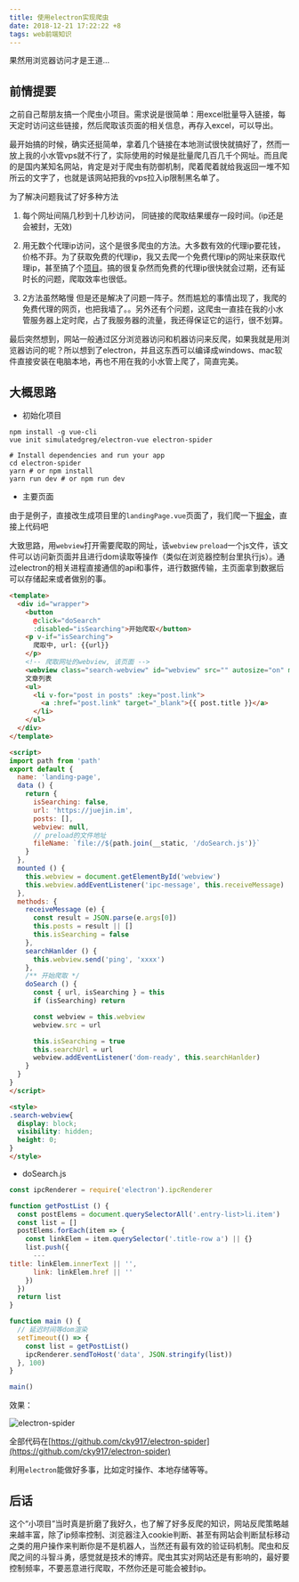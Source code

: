 ```yaml
---
title: 使用electron实现爬虫
date: 2018-12-21 17:22:22 +8
tags: web前端知识
---
```


果然用浏览器访问才是王道...
<!-- more -->

## 前情提要

之前自己帮朋友搞一个爬虫小项目。需求说是很简单：用excel批量导入链接，每天定时访问这些链接，然后爬取该页面的相关信息，再存入excel，可以导出。

最开始搞的时候，确实还挺简单，拿着几个链接在本地测试很快就搞好了，然而一放上我的小水管vps就不行了，实际使用的时候是批量爬几百几千个网址。而且爬的是国内某知名网站，肯定是对于爬虫有防御机制，爬着爬着就给我返回一堆不知所云的文字了，也就是该网站把我的vps拉入ip限制黑名单了。

为了解决问题我试了好多种方法

1. 每个网址间隔几秒到十几秒访问， 同链接的爬取结果缓存一段时间。(ip还是会被封，无效)

2. 用无数个代理ip访问，这个是很多爬虫的方法。大多数有效的代理ip要花钱，价格不菲。为了获取免费的代理ip，我又去爬一个免费代理ip的网址来获取代理ip，甚至搞了个[项目](https://github.com/cky917/ipProxyRequest)。搞的很复杂然而免费的代理ip很快就会过期，还有延时长的问题，爬取效率也很低。

3. 2方法虽然略慢 但是还是解决了问题一阵子。然而尴尬的事情出现了，我爬的免费代理的网页，也把我墙了。。另外还有个问题，这爬虫一直挂在我的小水管服务器上定时爬，占了我服务器的流量，我还得保证它的运行，很不划算。

最后突然想到，网站一般通过区分浏览器访问和机器访问来反爬，如果我就是用浏览器访问的呢？所以想到了electron，并且这东西可以编译成windows、mac软件直接安装在电脑本地，再也不用在我的小水管上爬了，简直完美。

## 大概思路

- 初始化项目

```shell
npm install -g vue-cli
vue init simulatedgreg/electron-vue electron-spider

# Install dependencies and run your app
cd electron-spider
yarn # or npm install
yarn run dev # or npm run dev
```

- 主要页面

由于是例子，直接改生成项目里的`landingPage.vue`页面了，我们爬一下[掘金](https://juejin.im)，直接上代码吧

大致思路，用`webview`打开需要爬取的网址，该`webview` `preload`一个js文件，该文件可以访问新页面并且进行dom读取等操作（类似在浏览器控制台里执行js）。通过electron的相关进程直接通信的api和事件，进行数据传输，主页面拿到数据后可以存储起来或者做别的事。

```html
<template>
  <div id="wrapper">
    <button
      @click="doSearch"
      :disabled="isSearching">开始爬取</button>
    <p v-if="isSearching">
      爬取中, url: {{url}}
    </p>
    <!-- 爬取网址的webview, 该页面 -->
    <webview class="search-webview" id="webview" src="" autosize="on" minwidth="1" minheight="1" :preload="fileName"></webview>
    文章列表
    <ul>
      <li v-for="post in posts" :key="post.link">
        <a :href="post.link" target="_blank">{{ post.title }}</a>
      </li>
    </ul>
  </div>
</template>

<script>
import path from 'path'
export default {
  name: 'landing-page',
  data () {
    return {
      isSearching: false,
      url: 'https://juejin.im',
      posts: [],
      webview: null,
      // preload的文件地址
      fileName: `file://${path.join(__static, '/doSearch.js')}`
    }
  },
  mounted () {
    this.webview = document.getElementById('webview')
    this.webview.addEventListener('ipc-message', this.receiveMessage)
  },
  methods: {
    receiveMessage (e) {
      const result = JSON.parse(e.args[0])
      this.posts = result || []
      this.isSearching = false
    },
    searchHanlder () {
      this.webview.send('ping', 'xxxx')
    },
    /** 开始爬取 */
    doSearch () {
      const { url, isSearching } = this
      if (isSearching) return

      const webview = this.webview
      webview.src = url

      this.isSearching = true
      this.searchUrl = url
      webview.addEventListener('dom-ready', this.searchHanlder)
    }
  }
}
</script>

<style>
.search-webview{
  display: block;
  visibility: hidden;
  height: 0;
}
</style>
```

- doSearch.js

```javascript
const ipcRenderer = require('electron').ipcRenderer

function getPostList () {
  const postElems = document.querySelectorAll('.entry-list>li.item')
  const list = []
  postElems.forEach(item => {
    const linkElem = item.querySelector('.title-row a') || {}
    list.push({
      ---
title: linkElem.innerText || '',
      link: linkElem.href || ''
    })
  })
  return list
}

function main () {
  // 延迟时间等dom渲染
  setTimeout(() => {
    const list = getPostList()
    ipcRenderer.sendToHost('data', JSON.stringify(list))
  }, 100)
}

main()
```

效果：

![electron-spider](../public//images/electron-spider.gif)

全部代码在[https://github.com/cky917/electron-spider](https://github.com/cky917/electron-spider)

利用`electron`能做好多事，比如定时操作、本地存储等等。

## 后话

这个“小项目”当时真是折磨了我好久，也了解了好多反爬的知识，网站反爬策略越来越丰富，除了ip频率控制、浏览器注入cookie判断、甚至有网站会判断鼠标移动之类的用户操作来判断你是不是机器人，当然还有最有效的验证码机制。爬虫和反爬之间的斗智斗勇，感觉就是技术的博弈。爬虫其实对网站还是有影响的，最好要控制频率，不要恶意进行爬取，不然你还是可能会被封ip。